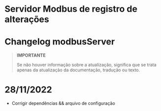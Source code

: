 # Servidor Modbus de registro de alterações

# Changelog modbusServer

>**IMPORTANTE**
>
>Se não houver informação sobre a atualização, significa que se trata apenas da atualização da documentação, tradução ou texto.


# 28/11/2022

- Corrigir dependências && arquivo de configuração